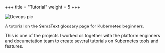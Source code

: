 +++
title = "Tutorial"
weight = 5
+++

![Devops pic](/images/devops.jpg)

A tutorial on the [SemaText glossary page](https://sematext.com/glossary/kubernetes-quality-of-service-classes/) for Kubernetes beginners. 

This is one of the projects I worked on together with the platform enginners and documetation team to create several tutorials on Kubernetes tools and features.
